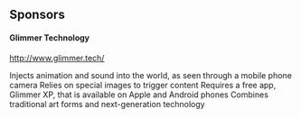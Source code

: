 ## Sponsors

#### Glimmer Technology
http://www.glimmer.tech/

Injects animation and sound into the world, as seen through a mobile phone camera
Relies on special images to trigger content
Requires a free app, Glimmer XP, that is available on Apple and Android phones
Combines traditional art forms and next-generation technology
